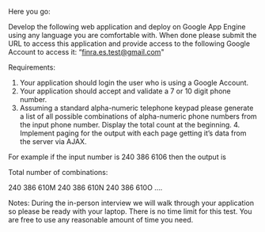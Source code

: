 
Here you go:
 
Develop the following web application and deploy on Google App Engine using any language you are comfortable with. When done please submit the URL to access this application and provide access to the following Google Account to access it: “finra.es.test@gmail.com"
 
Requirements:
1. Your application should login the user who is using a Google Account.
2. Your application should accept and validate a 7 or 10 digit phone number.
3. Assuming a standard alpha-numeric telephone keypad please generate a list of all possible combinations of alpha-numeric phone numbers from the input phone number. Display the total count at the beginning.
   4. Implement paging for the output with each page getting it’s data from the server via AJAX.
 
For example if the input number is 240 386 6106 then the output is
 
Total number of combinations: <count goes here>
 
240 386 610M
240 386 610N
240 386 610O
….
 
 
 
Notes: 
During the in-person interview we will walk through your application so please be ready with your laptop.
There is no time limit for this test. You are free to use any reasonable amount of time you need. 
